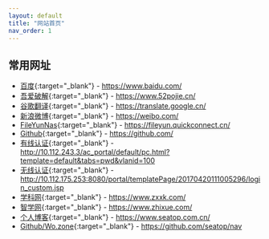 ```yaml
---
layout: default
title: "网站首页"
nav_order: 1
---
```


## 常用网址
- [百度](https://www.baidu.com/){:target="_blank"} - https://www.baidu.com/
- [吾爱破解](https://www.52pojie.cn/){:target="_blank"} - https://www.52pojie.cn/
- [谷歌翻译](https://translate.google.cn/){:target="_blank"} - https://translate.google.cn/
- [新浪微博](https://weibo.com/){:target="_blank"} - https://weibo.com/
- [FileYunNas](https://fileyun.quickconnect.cn/){:target="_blank"} - https://fileyun.quickconnect.cn/
- [Github](https://github.com/){:target="_blank"} - https://github.com/
- [有线认证](http://10.112.243.3/ac_portal/default/pc.html?template=default&tabs=pwd&vlanid=100){:target="_blank"} - http://10.112.243.3/ac_portal/default/pc.html?template=default&tabs=pwd&vlanid=100
- [无线认证](http://10.112.175.253:8080/portal/templatePage/20170420111005296/login_custom.jsp){:target="_blank"} - http://10.112.175.253:8080/portal/templatePage/20170420111005296/login_custom.jsp
- [学科网](https://www.zxxk.com/){:target="_blank"} - https://www.zxxk.com/
- [智学网](https://www.zhixue.com/){:target="_blank"} - https://www.zhixue.com/
- [个人博客](https://www.seatop.com.cn/){:target="_blank"} - https://www.seatop.com.cn/
- [Github/Wo.zone](https://github.com/seatop/nav){:target="_blank"} - https://github.com/seatop/nav
